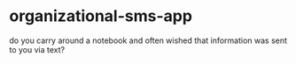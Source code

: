 # organizational-sms-app
do you carry around a notebook and often wished that information was sent to you via text?
